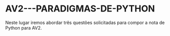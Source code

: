 # AV2---PARADIGMAS-DE-PYTHON
Neste lugar iremos abordar três questões solicitadas para compor a nota de Python para AV2.
